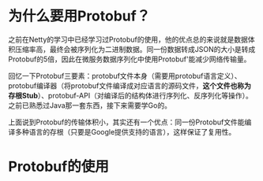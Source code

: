 # 为什么要用Protobuf？

​	之前在Netty的学习中已经学习过Protobuf的使用，他的优点总的来说就是数据体积压缩率高，最终会被序列化为二进制数据。同一份数据转成JSON的大小是转成Protobuf的5倍，因此在微服务数据序列化中使用Protobuf'能减少网络传输量。

​	回忆一下Protobuf三要素：protobuf文件本身（需要用protobuf语言定义）、protobuf编译器（将protobuf文件编译成对应语言的源码文件，**这个文件也称为存根Stub**）、protobuf-API（对编译后的结构体进行序列化、反序列化等操作）。之前已熟悉过Java那一套东西，接下来需要学Go的。

​	上面说到Protobuf的传输体积小，其实还有一个优点：同一份Protobuf文件能编译多种语言的存根（只要是Google提供支持的语言），这样保证了复用性。



# Protobuf的使用


